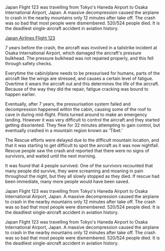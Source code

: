 Japan Flight 123 was travelling from Tokyo's Haneda Airport to Osaka International Airport, Japan. A massive decompression caused the airplane to crash in the nearby mountains only 12 minutes after take off. The crash was so bad that most people were dismembered. 520/524 people died. It is the deadliest single-aircraft accident in aviation history.

[Japan Airlines Flight 123](https://en.wikipedia.org/wiki/Japan_Airlines_Flight_123)

7 years before the crash, the aircraft was involved in a tailstrike incident at Osaka International Airport, which damaged the aircraft's pressure bulkhead. The pressure bulkhead was not repaired properly, and this fell through safety checks.

Everytime the cabin/plane needs to be pressurised for humans, parts of the aircraft like the wings are stressed, and causes a certain level of fatigue. Overtime it wears the aircraft out and this determines the life of the aircraft. Because of the way they did the repair, fatigue cracking was bound to happen earlier. 

Eventually, after 7 years, the pressurisation system failed and decompression happened within the cabin, causing some of the roof to cave in during mid-flight. Pilots turned around to make an emergency landing. However it was very difficult to control the aircraft and they started getting disoriented. They flew for 32 minutes attempting to gain control, but eventually crashed in a mountain region known as 'Tibet.'

The Rescue efforts were delayed due to the difficult mountain location, and that it was starting to get difficult to spot the aircraft as it was now nightfall. Rescue people saw the crash and reported that there were no signs of survivors, and waited until the next morning. 

It was found that 4 people survived. One of the survivors recounted that many people did survive, they were screaming and moaning in pain throughout the night, but they all slowly stopped as they died. If rescue had been immediate, many more people would have been saved.  

Japan Flight 123 was travelling from Tokyo's Haneda Airport to Osaka International Airport, Japan. A massive decompression caused the airplane to crash in the nearby mountains only 12 minutes after take off. The crash was so bad that most people were dismembered. 520/524 people died. It is the deadliest single-aircraft accident in aviation history.

Japan Flight 123 was travelling from Tokyo's Haneda Airport to Osaka International Airport, Japan. A massive decompression caused the airplane to crash in the nearby mountains only 12 minutes after take off. The crash was so bad that most people were dismembered. 520/524 people died. It is the deadliest single-aircraft accident in aviation history.